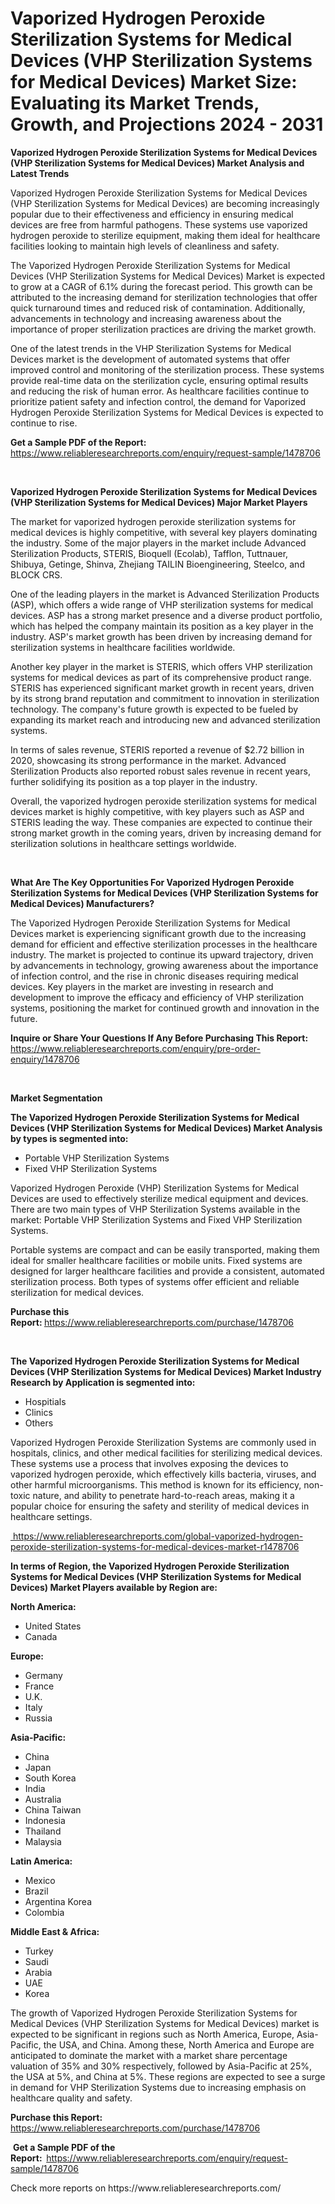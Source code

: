 <p><h1>Vaporized Hydrogen Peroxide Sterilization Systems for Medical Devices (VHP Sterilization Systems for Medical Devices) Market Size: Evaluating its Market Trends, Growth, and Projections 2024 - 2031</h1></p><p><strong>Vaporized Hydrogen Peroxide Sterilization Systems for Medical Devices (VHP Sterilization Systems for Medical Devices) Market Analysis and Latest Trends</strong></p>
<p><p>Vaporized Hydrogen Peroxide Sterilization Systems for Medical Devices (VHP Sterilization Systems for Medical Devices) are becoming increasingly popular due to their effectiveness and efficiency in ensuring medical devices are free from harmful pathogens. These systems use vaporized hydrogen peroxide to sterilize equipment, making them ideal for healthcare facilities looking to maintain high levels of cleanliness and safety.</p><p>The Vaporized Hydrogen Peroxide Sterilization Systems for Medical Devices (VHP Sterilization Systems for Medical Devices) Market is expected to grow at a CAGR of 6.1% during the forecast period. This growth can be attributed to the increasing demand for sterilization technologies that offer quick turnaround times and reduced risk of contamination. Additionally, advancements in technology and increasing awareness about the importance of proper sterilization practices are driving the market growth.</p><p>One of the latest trends in the VHP Sterilization Systems for Medical Devices market is the development of automated systems that offer improved control and monitoring of the sterilization process. These systems provide real-time data on the sterilization cycle, ensuring optimal results and reducing the risk of human error. As healthcare facilities continue to prioritize patient safety and infection control, the demand for Vaporized Hydrogen Peroxide Sterilization Systems for Medical Devices is expected to continue to rise.</p></p>
<p><strong>Get a Sample PDF of the Report:&nbsp;</strong> <a href="https://www.reliableresearchreports.com/enquiry/request-sample/1478706">https://www.reliableresearchreports.com/enquiry/request-sample/1478706</a></p>
<p>&nbsp;</p>
<p><strong>Vaporized Hydrogen Peroxide Sterilization Systems for Medical Devices (VHP Sterilization Systems for Medical Devices) Major Market Players</strong></p>
<p><p>The market for vaporized hydrogen peroxide sterilization systems for medical devices is highly competitive, with several key players dominating the industry. Some of the major players in the market include Advanced Sterilization Products, STERIS, Bioquell (Ecolab), Tafflon, Tuttnauer, Shibuya, Getinge, Shinva, Zhejiang TAILIN Bioengineering, Steelco, and BLOCK CRS.</p><p>One of the leading players in the market is Advanced Sterilization Products (ASP), which offers a wide range of VHP sterilization systems for medical devices. ASP has a strong market presence and a diverse product portfolio, which has helped the company maintain its position as a key player in the industry. ASP's market growth has been driven by increasing demand for sterilization systems in healthcare facilities worldwide.</p><p>Another key player in the market is STERIS, which offers VHP sterilization systems for medical devices as part of its comprehensive product range. STERIS has experienced significant market growth in recent years, driven by its strong brand reputation and commitment to innovation in sterilization technology. The company's future growth is expected to be fueled by expanding its market reach and introducing new and advanced sterilization systems.</p><p>In terms of sales revenue, STERIS reported a revenue of $2.72 billion in 2020, showcasing its strong performance in the market. Advanced Sterilization Products also reported robust sales revenue in recent years, further solidifying its position as a top player in the industry.</p><p>Overall, the vaporized hydrogen peroxide sterilization systems for medical devices market is highly competitive, with key players such as ASP and STERIS leading the way. These companies are expected to continue their strong market growth in the coming years, driven by increasing demand for sterilization solutions in healthcare settings worldwide.</p></p>
<p>&nbsp;</p>
<p><strong>What Are The Key Opportunities For Vaporized Hydrogen Peroxide Sterilization Systems for Medical Devices (VHP Sterilization Systems for Medical Devices) Manufacturers?</strong></p>
<p><p>The Vaporized Hydrogen Peroxide Sterilization Systems for Medical Devices market is experiencing significant growth due to the increasing demand for efficient and effective sterilization processes in the healthcare industry. The market is projected to continue its upward trajectory, driven by advancements in technology, growing awareness about the importance of infection control, and the rise in chronic diseases requiring medical devices. Key players in the market are investing in research and development to improve the efficacy and efficiency of VHP sterilization systems, positioning the market for continued growth and innovation in the future.</p></p>
<p><strong>Inquire or Share Your Questions If Any Before Purchasing This Report:</strong> <a href="https://www.reliableresearchreports.com/enquiry/pre-order-enquiry/1478706">https://www.reliableresearchreports.com/enquiry/pre-order-enquiry/1478706</a></p>
<p>&nbsp;</p>
<p><strong>Market Segmentation</strong></p>
<p><strong>The Vaporized Hydrogen Peroxide Sterilization Systems for Medical Devices (VHP Sterilization Systems for Medical Devices) Market Analysis by types is segmented into:</strong></p>
<p><ul><li>Portable VHP Sterilization Systems</li><li>Fixed VHP Sterilization Systems</li></ul></p>
<p><p>Vaporized Hydrogen Peroxide (VHP) Sterilization Systems for Medical Devices are used to effectively sterilize medical equipment and devices. There are two main types of VHP Sterilization Systems available in the market: Portable VHP Sterilization Systems and Fixed VHP Sterilization Systems. </p><p>Portable systems are compact and can be easily transported, making them ideal for smaller healthcare facilities or mobile units. Fixed systems are designed for larger healthcare facilities and provide a consistent, automated sterilization process. Both types of systems offer efficient and reliable sterilization for medical devices.</p></p>
<p><strong>Purchase this Report:&nbsp;</strong><a href="https://www.reliableresearchreports.com/purchase/1478706">https://www.reliableresearchreports.com/purchase/1478706</a></p>
<p>&nbsp;</p>
<p><strong>The Vaporized Hydrogen Peroxide Sterilization Systems for Medical Devices (VHP Sterilization Systems for Medical Devices) Market Industry Research by Application is segmented into:</strong></p>
<p><ul><li>Hospitials</li><li>Clinics</li><li>Others</li></ul></p>
<p><p>Vaporized Hydrogen Peroxide Sterilization Systems are commonly used in hospitals, clinics, and other medical facilities for sterilizing medical devices. These systems use a process that involves exposing the devices to vaporized hydrogen peroxide, which effectively kills bacteria, viruses, and other harmful microorganisms. This method is known for its efficiency, non-toxic nature, and ability to penetrate hard-to-reach areas, making it a popular choice for ensuring the safety and sterility of medical devices in healthcare settings.</p></p>
<p><a href="https://www.reliableresearchreports.com/global-vaporized-hydrogen-peroxide-sterilization-systems-for-medical-devices-market-r1478706">&nbsp;https://www.reliableresearchreports.com/global-vaporized-hydrogen-peroxide-sterilization-systems-for-medical-devices-market-r1478706</a></p>
<p><strong>In terms of Region, the Vaporized Hydrogen Peroxide Sterilization Systems for Medical Devices (VHP Sterilization Systems for Medical Devices) Market Players available by Region are:</strong></p>
<p>
    <p> <strong> North America: </strong>
        <ul>
            <li>United States</li>
            <li>Canada</li>
        </ul>
        </p> 
    <p> <strong> Europe: </strong>
        <ul>
            <li>Germany</li>
            <li>France</li>
            <li>U.K.</li>
            <li>Italy</li>
            <li>Russia</li>
        </ul>
        </p> 
    <p> <strong> Asia-Pacific: </strong>
        <ul>
            <li>China</li>
            <li>Japan</li>
            <li>South Korea</li>
            <li>India</li>
            <li>Australia</li>
            <li>China Taiwan</li>
            <li>Indonesia</li>
            <li>Thailand</li>
            <li>Malaysia</li>
        </ul>
        </p> 
    <p> <strong> Latin America: </strong>
        <ul>
            <li>Mexico</li>
            <li>Brazil</li>
            <li>Argentina Korea</li>
            <li>Colombia</li>
        </ul>
        </p> 
    <p> <strong> Middle East & Africa: </strong>
        <ul>
            <li>Turkey</li>
            <li>Saudi</li>
            <li>Arabia</li>
            <li>UAE</li>
            <li>Korea</li>
        </ul>
    </p>
    </p>
<p><p>The growth of Vaporized Hydrogen Peroxide Sterilization Systems for Medical Devices (VHP Sterilization Systems for Medical Devices) market is expected to be significant in regions such as North America, Europe, Asia-Pacific, the USA, and China. Among these, North America and Europe are anticipated to dominate the market with a market share percentage valuation of 35% and 30% respectively, followed by Asia-Pacific at 25%, the USA at 5%, and China at 5%. These regions are expected to see a surge in demand for VHP Sterilization Systems due to increasing emphasis on healthcare quality and safety.</p></p>
<p><strong>Purchase this Report: </strong><a href="https://www.reliableresearchreports.com/purchase/1478706">https://www.reliableresearchreports.com/purchase/1478706</a></p>
<p>&nbsp;<strong>Get a Sample PDF of the Report:&nbsp;&nbsp;</strong><a href="https://www.reliableresearchreports.com/enquiry/request-sample/1478706">https://www.reliableresearchreports.com/enquiry/request-sample/1478706</a></p>
<p><strong></strong></p>
<p>Check more reports on https://www.reliableresearchreports.com/</p>